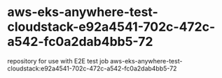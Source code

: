 # aws-eks-anywhere-test-cloudstack-e92a4541-702c-472c-a542-fc0a2dab4bb5-72
repository for use with E2E test job aws-eks-anywhere-test-cloudstack:e92a4541-702c-472c-a542-fc0a2dab4bb5-72
